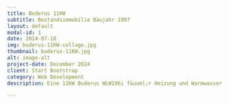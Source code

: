 ```yaml
---
title: Buderus 11KW
subtitle: Bestandsimmobilie Baujahr 1997
layout: default
modal-id: 1
date: 2014-07-18
img: buderus-11KW-collage.jpg
thumbnail: buderus-11KW.jpg
alt: image-alt
project-date: December 2024
client: Start Bootstrap
category: Web Development
description: Eine 11KW Buderus WLW196i f&uuml;r Heizung und Warmwasser als Ersatz f&uuml;r eine Gastherme in einem Zweifamilienhaus. Nur der Energietr&auml;ger wurde ausgetauscht -- die vorhandene Installation (Leitungen und Heizk&ouml;rper) war ausreichend und wurde einfach weiterverwendet.

---
```

